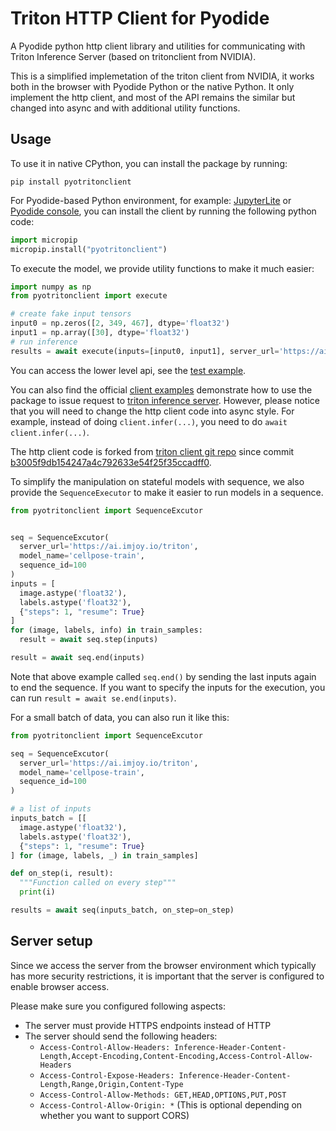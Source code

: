# Triton HTTP Client for Pyodide

A Pyodide python http client library and utilities for communicating with Triton Inference Server (based on tritonclient from NVIDIA).


This is a simplified implemetation of the triton client from NVIDIA, it works both in the browser with Pyodide Python or the native Python.
It only implement the http client, and most of the API remains the similar but changed into async and with additional utility functions.

## Usage

To use it in native CPython, you can install the package by running:
```
pip install pyotritonclient
```

For Pyodide-based Python environment, for example: [JupyterLite](https://jupyterlite.readthedocs.io/en/latest/_static/lab/index.html) or [Pyodide console](https://pyodide-cdn2.iodide.io/dev/full/console.html), you can install the client by running the following python code:
```python
import micropip
micropip.install("pyotritonclient")
```

To execute the model, we provide utility functions to make it much easier:
```python
import numpy as np
from pyotritonclient import execute

# create fake input tensors
input0 = np.zeros([2, 349, 467], dtype='float32')
input1 = np.array([30], dtype='float32')
# run inference
results = await execute(inputs=[input0, input1], server_url='https://ai.imjoy.io/triton', model_name='cellpose-python')
```

You can access the lower level api, see the [test example](./tests/test_client.py).

You can also find the official [client examples](https://github.com/triton-inference-server/client/tree/main/src/python/examples) demonstrate how to use the 
package to issue request to [triton inference server](https://github.com/triton-inference-server/server). However, please notice that you will need to
change the http client code into async style. For example, instead of doing `client.infer(...)`, you need to do `await client.infer(...)`.

The http client code is forked from [triton client git repo](https://github.com/triton-inference-server/client) since commit [b3005f9db154247a4c792633e54f25f35ccadff0](https://github.com/triton-inference-server/client/tree/b3005f9db154247a4c792633e54f25f35ccadff0).


To simplify the manipulation on stateful models with sequence, we also provide the `SequenceExecutor` to make it easier to run models in a sequence.
```python
from pyotritonclient import SequenceExcutor


seq = SequenceExcutor(
  server_url='https://ai.imjoy.io/triton',
  model_name='cellpose-train',
  sequence_id=100
)
inputs = [
  image.astype('float32'),
  labels.astype('float32'),
  {"steps": 1, "resume": True}
]
for (image, labels, info) in train_samples:
  result = await seq.step(inputs)

result = await seq.end(inputs)
```

Note that above example called `seq.end()` by sending the last inputs again to end the sequence. If you want to specify the inputs for the execution, you can run `result = await se.end(inputs)`.

For a small batch of data, you can also run it like this:
```python
from pyotritonclient import SequenceExcutor

seq = SequenceExcutor(
  server_url='https://ai.imjoy.io/triton',
  model_name='cellpose-train',
  sequence_id=100
)

# a list of inputs
inputs_batch = [[
  image.astype('float32'),
  labels.astype('float32'),
  {"steps": 1, "resume": True}
] for (image, labels, _) in train_samples]

def on_step(i, result):
  """Function called on every step"""
  print(i)

results = await seq(inputs_batch, on_step=on_step)
```



## Server setup
Since we access the server from the browser environment which typically has more security restrictions, it is important that the server is configured to enable browser access.

Please make sure you configured following aspects:
 * The server must provide HTTPS endpoints instead of HTTP
 * The server should send the following headers:
    - `Access-Control-Allow-Headers: Inference-Header-Content-Length,Accept-Encoding,Content-Encoding,Access-Control-Allow-Headers`
    - `Access-Control-Expose-Headers: Inference-Header-Content-Length,Range,Origin,Content-Type`
    - `Access-Control-Allow-Methods: GET,HEAD,OPTIONS,PUT,POST`
    - `Access-Control-Allow-Origin: *` (This is optional depending on whether you want to support CORS)

